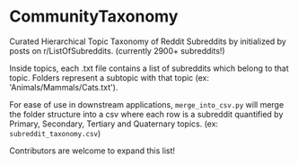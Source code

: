 # CommunityTaxonomy
Curated Hierarchical Topic Taxonomy of Reddit Subreddits by initialized by posts on r/ListOfSubreddits. (currently 2900+ subreddits!)

Inside topics, each .txt file contains a list of subreddits which belong to that topic. Folders represent a subtopic with that topic (ex: 'Animals/Mammals/Cats.txt').

For ease of use in downstream applications, `merge_into_csv.py` will merge the folder structure into a csv where each row is a subreddit quantified by Primary, Secondary, Tertiary and Quaternary topics. (ex: `subreddit_taxonomy.csv`)

Contributors are welcome to expand this list!